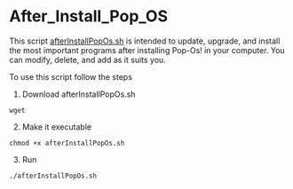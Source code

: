 # After_Install_Pop_OS
This script [afterInstallPopOs.sh](https://www.google.com) is intended to update, upgrade, and install the most important programs after installing Pop-Os! in your computer. You can modify, delete, and add as it suits you. 

To use this script follow the steps

1. Download afterInstallPopOs.sh

```
wget 
```

2. Make it executable

```
chmod +x afterInstallPopOs.sh
```

3. Run

```
./afterInstallPopOs.sh
```
